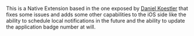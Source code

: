 This is a Native Extension based in the one exposed by [Daniel Koestler](http://blogs.adobe.com/koestler/) that fixes some issues and adds some other capabilities to the iOS side like the ability to schedule local notifications in the future and the ability to update the application badge number at will.
